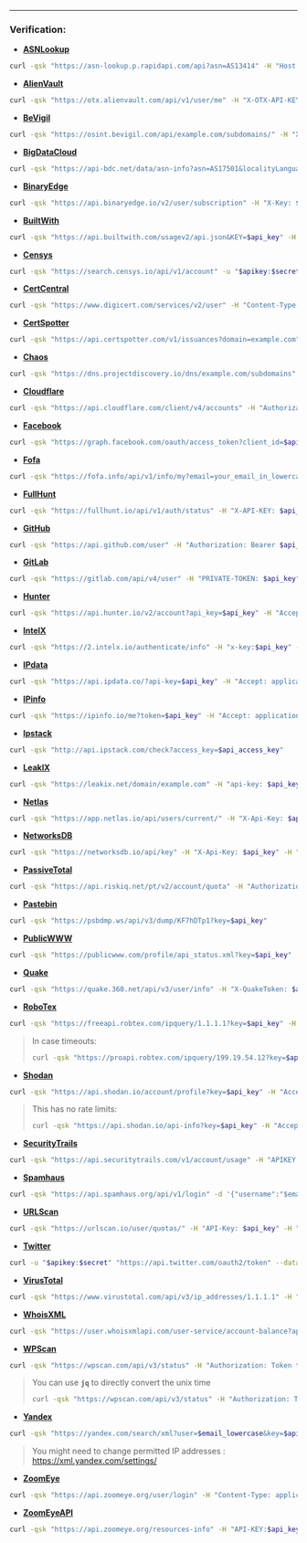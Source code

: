 ---
### Verification:
- [**ASNLookup**](https://rapidapi.com/yaaboukir/api/asn-lookup) 
> 
```bash
curl -qsk "https://asn-lookup.p.rapidapi.com/api?asn=AS13414" -H "Host: asn-lookup.p.rapidapi.com" -H "X-Rapidapi-Host: asn-lookup.p.rapidapi.com" -H "X-Rapidapi-Key: $api_key" -H "Accept":"application/json"
```
- [**AlienVault**](https://otx.alienvault.com/api) 
> 
```bash
curl -qsk "https://otx.alienvault.com/api/v1/user/me" -H "X-OTX-API-KEY: $api_key" -H "Accept":"application/json"   
```
- [**BeVigil**](https://bevigil.com/osint-api/subdomains)  
```bash
curl -qsk "https://osint.bevigil.com/api/example.com/subdomains/" -H "X-Access-Token: $api_key" -H "Accept":"application/json"   
```  
- [**BigDataCloud**](https://www.bigdatacloud.com/docs/api/asn-short-info-api) 
```bash
curl -qsk "https://api-bdc.net/data/asn-info?asn=AS17501&localityLanguage=en&key=$api_key" -H "Accept":"application/json"   
```
- [**BinaryEdge**](https://docs.binaryedge.io/api-v2/) 
```bash
curl -qsk "https://api.binaryedge.io/v2/user/subscription" -H "X-Key: $api_key" -H "Accept":"application/json"   
```  
- [**BuiltWith**](https://api.builtwith.com/domain-api) 
```bash
curl -qsk "https://api.builtwith.com/usagev2/api.json&KEY=$api_key" -H "Accept":"application/json"   
```
- [**Censys**](https://search.censys.io/api) 
```bash
curl -qsk "https://search.censys.io/api/v1/account" -u "$apikey:$secret" -H "accept: application/json"
```
- [**CertCentral**](https://dev.digicert.com/en/certcentral-apis/services-api/users/user-info.html)
```bash
curl -qsk "https://www.digicert.com/services/v2/user" -H "Content-Type: application/json" -H "X-DC-DEVKEY: $api_key"
```
- [**CertSpotter**](https://sslmate.com/help/reference/ct_search_api_v1)
```bash
curl -qsk "https://api.certspotter.com/v1/issuances?domain=example.com" -H "Authorization: Bearer $api_key"
```
- [**Chaos**](https://chaos.projectdiscovery.io/#/docs)
```bash
curl -qsk "https://dns.projectdiscovery.io/dns/example.com/subdomains" -H "Authorization: $api_key" -H "Accept: application/json"
```
- [**Cloudflare**](https://developers.cloudflare.com/api/operations/accounts-list-accounts)
```bash
curl -qsk "https://api.cloudflare.com/client/v4/accounts" -H "Authorization: Bearer $api_key" -H "Content-Type: application/json" -H "Accept: application/json"
```
- [**Facebook**](https://developers.facebook.com/docs/facebook-login/guides/access-tokens#apptokens)
```bash
curl -qsk "https://graph.facebook.com/oauth/access_token?client_id=$apikey&client_secret=$secret&redirect_uri=&grant_type=client_credentials"
```
- [**Fofa**](https://en.fofa.info/api/info)
```bash
curl -qsk "https://fofa.info/api/v1/info/my?email=your_email_in_lowercase&key=your_api_key" 
```
- [**FullHunt**](https://api-docs.fullhunt.io/#authentication)
```bash
curl -qsk "https://fullhunt.io/api/v1/auth/status" -H "X-API-KEY: $api_key" -H "Accept: application/json"
```
- [**GitHub**](https://docs.github.com/en/rest)
```bash
curl -qsk "https://api.github.com/user" -H "Authorization: Bearer $api_key" -H "Accept: application/vnd.github+json"
```
- [**GitLab**](https://docs.gitlab.com/ee/api/users.html)
```bash
curl -qsk "https://gitlab.com/api/v4/user" -H "PRIVATE-TOKEN: $api_key" -H "Accept: application/json"
```
- [**Hunter**](https://hunter.io/api-documentation/v2#account)
```bash
curl -qsk "https://api.hunter.io/v2/account?api_key=$api_key" -H "Accept: application/json"
```
- [**IntelX**](https://intelx.io/account?tab=developer)
```bash
curl -qsk "https://2.intelx.io/authenticate/info" -H "x-key:$api_key" -H "Accept: application/json" 
```
- [**IPdata**](https://docs.ipdata.co/docs/getting-started)
```bash
curl -qsk "https://api.ipdata.co/?api-key=$api_key" -H "Accept: application/json"
```
- [**IPinfo**](https://ipinfo.io/developers)
```bash
curl -qsk "https://ipinfo.io/me?token=$api_key" -H "Accept: application/json"
```
- [**Ipstack**](https://ipstack.com/documentation)
```bash
curl -qsk "http://api.ipstack.com/check?access_key=$api_access_key"
```
- [**LeakIX**](https://docs.leakix.net/docs/api/authentication/)
```bash
curl -qsk "https://leakix.net/domain/example.com" -H "api-key: $api_key" -H "Accept: application/json"
```
- [**Netlas**](https://netlas-api.readthedocs.io/en/latest/)
```bash
curl -qsk "https://app.netlas.io/api/users/current/" -H "X-Api-Key: $api_key" -H "Accept: application/json"
```
- [**NetworksDB**](https://networksdb.io/api/docs)
```bash
curl -qsk "https://networksdb.io/api/key" -H "X-Api-Key: $api_key" -H "Accept: application/json"
```
- [**PassiveTotal**](https://api.riskiq.net/api/pt_started.html)
```bash
curl -qsk "https://api.riskiq.net/pt/v2/account/quota" -H "Authorization: Basic $api_key" -H "Accept: application/json"
```
- [**Pastebin**](https://psbdmp.cc/api)
```bash
curl -qsk "https://psbdmp.ws/api/v3/dump/KF7hDTp1?key=$api_key"
```
- [**PublicWWW**](https://publicwww.com/profile/api)
```bash
curl -qsk "https://publicwww.com/profile/api_status.xml?key=$api_key"
```
- [**Quake**](https://quake.360.net/quake/#/help?id=5e77423bcb9954d2f8a01656&title=%E4%BD%BF%E7%94%A8%E8%AF%B4%E6%98%8E)
```bash
curl -qsk "https://quake.360.net/api/v3/user/info" -H "X-QuakeToken: $api_key" -H "Accept: application/json"
```
- [**RoboTex**](https://www.robtex.com/api/)
```bash
curl -qsk "https://freeapi.robtex.com/ipquery/1.1.1.1?key=$api_key" -H "Accept: application/json"
```
> In case timeouts:
> ```bash
> curl -qsk "https://proapi.robtex.com/ipquery/199.19.54.12?key=$api_key" -H "Accept: application/json"
> ```
- [**Shodan**](https://developer.shodan.io/api)
```bash
curl -qsk "https://api.shodan.io/account/profile?key=$api_key" -H "Accept: application/json"
```
> This has no rate limits: 
>  ```bash
>  curl -qsk "https://api.shodan.io/api-info?key=$api_key" -H "Accept: application/json"
>  ```
- [**SecurityTrails**](https://docs.securitytrails.com/reference/ping)
```bash
curl -qsk "https://api.securitytrails.com/v1/account/usage" -H "APIKEY:$api_key"
```
- [**Spamhaus**](https://docs.spamhaus.com/extended-data/docs/source/02-availability/current/110-API.html)
```bash
curl -qsk "https://api.spamhaus.org/api/v1/login" -d '{"username":"$email_in_lowercase", "password":"$password", "realm":"intel"}' -H "Content-Type: application/json" -H "Accept: application/json"
```
- [**URLScan**](https://urlscan.io/docs/api/)
```bash
curl -qsk "https://urlscan.io/user/quotas/" -H "API-Key: $api_key" -H "Content-Type: application/json"
```
- [**Twitter**](https://developer.twitter.com/en/docs/authentication/oauth-2-0/bearer-tokens)
```bash
curl -u "$apikey:$secret" "https://api.twitter.com/oauth2/token" --data "grant_type=client_credentials" -H "Accept: application/json"
```
- [**VirusTotal**](https://developers.virustotal.com/reference/overview)
```bash
curl -qsk "https://www.virustotal.com/api/v3/ip_addresses/1.1.1.1" -H "x-apikey: $api_key" -H "Content-Type: application/json"
```
- [**WhoisXML**](https://whois.whoisxmlapi.com/documentation/balance-information)
```bash
curl -qsk "https://user.whoisxmlapi.com/user-service/account-balance?apiKey=$api_key" -H "Accept: application/json"
```
- [**WPScan**](https://wpscan.com/docs/api/v3)
```bash
curl -qsk "https://wpscan.com/api/v3/status" -H "Authorization: Token token=$WPSCAN_API_TOKEN" -H "Accept: application/json"
```
> You can use **`jq`** to directly convert the unix time
> ```bash
> curl -qsk "https://wpscan.com/api/v3/status" -H "Authorization: Token token=$WPSCAN_API_TOKEN" -H "Accept: application/json" | jq '. + { requests_reset: ( .requests_reset + (5*3600+45*60) ) | strftime("%Y-%m-%d||Time:%H:%M:%S") }'
> ```
- [**Yandex**](https://yandex.com/dev/xml/doc/dg/concepts/get-request.html)
```bash
curl -qsk "https://yandex.com/search/xml?user=$email_lowercase&key=$apikey&query=example"
```
> You might need to change permitted IP addresses : https://xml.yandex.com/settings/
- [**ZoomEye**](https://www.zoomeye.org/doc#authenticate)
```bash
curl -qsk "https://api.zoomeye.org/user/login" -H "Content-Type: application/json" -d '{"username":"$email_lowercased","password":"$password"}' -H "Accept: application/json"
```
- [**ZoomEyeAPI**](https://www.zoomeye.org/doc#authenticate)
```bash
curl -qsk "https://api.zoomeye.org/resources-info" -H "API-KEY:$api_key" -H "Accept: application/json"
```
